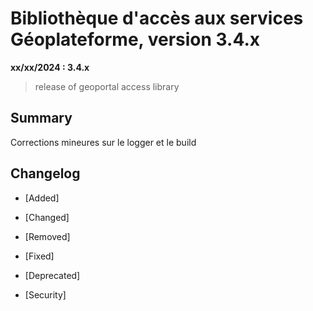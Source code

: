 # Bibliothèque d'accès aux services Géoplateforme, version 3.4.x

**xx/xx/2024 : 3.4.x**

> release of geoportal access library

## Summary

Corrections mineures sur le logger et le build

## Changelog

* [Added]

* [Changed]

* [Removed]

* [Fixed]

* [Deprecated]

* [Security]

